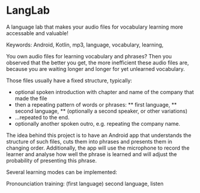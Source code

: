 # LangLab
A language lab that makes your audio files for vocabulary learning more accessable and valuable!

Keywords:  Android, Kotlin, mp3, language, vocabulary, learning, 

You own audio files for learning vocabulary and phrases?  Then you observed that the better you get, the more inefficient these audio files are, because you are waiting longer and longer for yet unlearned vocabulary.

Those files usually have a fixed structure, typically:  

* optional spoken introduction with chapter and name of the company that made the file
* then a repeating pattern of words or phrases:
** first language, 
** second language, 
** (optionally a second speaker, or other variations)
* ...repeated to the end.
* optionally another spoken outro, e.g. repeating the company name.

The idea behind this project is to have an Android app that understands the structure of such files, cuts them into phrases and presents them in changing order.  Additionally, the app will use the microphone to record the learner and analyse how well the phrase is learned and will adjust the probability of presenting this phrase.

Several learning modes can be implemented:

Pronounciation training:  (first language) second language, listen
